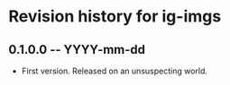 # Revision history for ig-imgs

## 0.1.0.0  -- YYYY-mm-dd

* First version. Released on an unsuspecting world.
